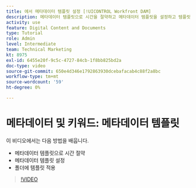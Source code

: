 ```yaml
---
title: 에서 메타데이터 템플릿 설정 [!UICONTROL Workfront DAM]
description: 메타데이터 템플릿으로 시간을 절약하고 메타데이터 템플릿을 설정하고 템플릿을 의 폴더에 적용하는 방법을 알아봅니다 [!UICONTROL Workfront DAM].
activity: use
feature: Digital Content and Documents
type: Tutorial
role: Admin
level: Intermediate
team: Technical Marketing
kt: 8975
exl-id: 6455e20f-9c5c-4727-84cb-1f8bb825bd2a
doc-type: video
source-git-commit: 650e4d346e1792863930dcebafacab4c88f2a8bc
workflow-type: tm+mt
source-wordcount: '59'
ht-degree: 0%

---
```


# 메타데이터 및 키워드: 메타데이터 템플릿

이 비디오에서는 다음 방법을 배웁니다.

* 메타데이터 템플릿으로 시간 절약
* 메타데이터 템플릿 설정
* 폴더에 템플릿 적용

>[!VIDEO](https://video.tv.adobe.com/v/335238/?quality=12&learn=on)
